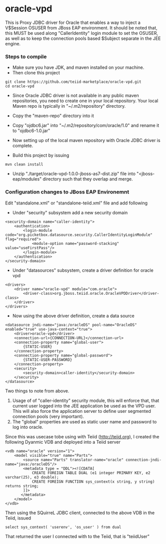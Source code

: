 # oracle-vpd

This is Proxy JDBC driver for Oracle that enables a way to inject a V$Session OSUSER from JBoss EAP environment.
It should be noted that, this MUST be used along "CallerIdentity" login module to set the OSUSER, as well as
to keep the connection pools based $Subject separate in the JEE engine.

### Steps to compile
- Make sure you have JDK, and maven installed on your machine.
- Then clone this project 

```
git clone https://github.com/teiid-marketplace/oracle-vpd.git
cd oracle-vpd
```
- Since Oracle JDBC driver is not available in any public maven repositories, you need to create one in your local repository. Your local Maven repo is typically in "~/.m2/repository" directory. 

- Copy the "maven-repo" directory into it

- Copy "ojdbc6.jar" into "~/.m2/repository/com/oracle/1.0" and rename it to "ojdbc6-1.0.jar"  
  
- Now setting up of the local maven repository with Oracle JDBC driver is complete.

- Build this project by issuing

```
mvn clean install
```

- Unzip  "./target/oracle-vpd-1.0.0-jboss-as7-dist.zip" file into "<jboss-eap/modules" directory such that they overlap and merge.

### Configuration changes to JBoss EAP Environemnt

Edit "standalone.xml" or "standalone-teiid.xml" file and add following

- Under "security" subsystem add a new security domain

```
<security-domain name="caller-identity">
    <authentication>
        <login-module code="org.picketbox.datasource.security.CallerIdentityLoginModule" flag="required">
            <module-option name="password-stacking" value="useFirstPass"/>
        </login-module>
    </authentication>
</security-domain>
```

- Under "datasources" subsystem, create a driver definition for oracle vpd
```
<drivers>
    <driver name="oracle-vpd" module="com.oracle">
        <driver-class>org.jboss.teiid.oracle.OracleVPDDriver</driver-class>
    </driver>
</drivers>
```

- Now using the above driver definition, create a data source

```
<datasource jndi-name="java:/oracleDS" pool-name="OracleDS" enabled="true" use-java-context="true">
    <driver>oracle-vpd</driver>
    <connection-url>{CONNECTION-URL}</connection-url>
    <connection-property name="global-user">
        {STATIC-USER}
    </connection-property>
    <connection-property name="global-password">
        {STATIC-USER-PASSWORD}
    </connection-property>    
    <security>
        <security-domain>caller-identity</security-domain>
    </security>
</datasource>
```

Two things to note from above. 
 
1. Usage of of "caller-identity" security module, this will enforce that, that current user logged into the JEE application be used as the VPD user. This will also force the application server to define user segmented connection pools (very important). 
2. The "global" properties are used as static user name and password to log into oracle.

Since this was usecase tobe using with Teiid (http://teiid.org), I created the following Dyanmic VDB and deployed into a Teiid server

```
<vdb name="oracle" version="1">
    <model visible="true" name="Parts">
        <source name="Parts" translator-name="oracle" connection-jndi-name="java:/oracleDS"/>    
        <metadata type = "DDL"><![CDATA[        
            CREATE FOREIGN TABLE DUAL (e1 integer PRIMARY KEY, e2 varchar(25), e3 double);
            CREATE FOREIGN FUNCTION sys_context(x string, y string) returns string;
        ]]>
       </metadata>         
    </model>
</vdb>
```

Then using the SQuirreL JDBC client, connected to the above VDB in the Teiid, issued

```
select sys_context( 'userenv', 'os_user' ) from dual
``` 

That returned the user I connected with to the Teiid, that is "teiidUser"